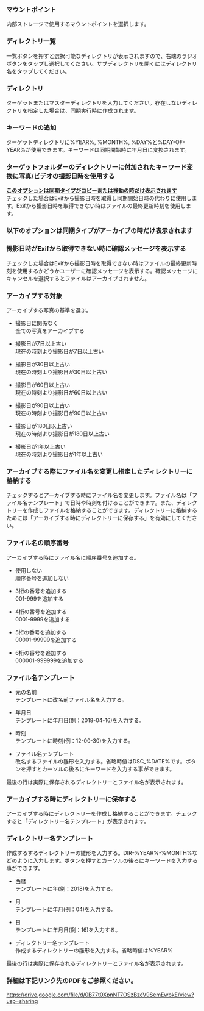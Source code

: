 ### マウントポイント  
内部ストレージで使用するマウントポイントを選択します。 

### ディレクトリ一覧  
一覧ボタンを押すと選択可能なディレクトリが表示されますので、右端のラジオボタンをタップし選択してください。サブディレクトリを開くにはディレクトリ名をタップしてください。 

### ディレクトリ  
ターゲットまたはマスターディレクトリを入力してください。存在しないディレクトリを指定した場合は、同期実行時に作成されます。 

### キーワードの追加  
ターゲットディレクトリに%YEAR%, %MONTH%, %DAY%と%DAY-OF-YEAR%が使用できます。キーワードは同期開始時に年月日に変換されます。

### ターゲットフォルダーのディレクトリーに付加されたキーワード変換に写真/ビデオの撮影日時を使用する  
**<u>このオプションは同期タイプがコピーまたは移動の時だけ表示されます</u>**  
チェックした場合はExifから撮影日時を取得し同期開始日時の代わりに使用します。Exifから撮影日時を取得できない時はファイルの最終更新時刻を使用します。 

### 以下のオプションは同期タイプがアーカイブの時だけ表示されます  
### 撮影日時がExifから取得できない時に確認メッセージを表示する  
チェックした場合はExifから撮影日時を取得できない時はファイルの最終更新時刻を使用するかどうかユーザーに確認メッセージを表示する。確認メッセージにキャンセルを選択するとファイルはアーカイブされません。 

### アーカイブする対象  
アーカイブする写真の基準を選ぶ。  
- 撮影日に関係なく  
  全ての写真をアーカイブする

- 撮影日が7日以上古い  
  現在の時刻より撮影日が7日以上古い

- 撮影日が30日以上古い  
  現在の時刻より撮影日が30日以上古い

- 撮影日が60日以上古い  
  現在の時刻より撮影日が60日以上古い

- 撮影日が90日以上古い  
  現在の時刻より撮影日が90日以上古い

- 撮影日が180日以上古い  
  現在の時刻より撮影日が180日以上古い

- 撮影日が1年以上古い  
  現在の時刻より撮影日が1年以上古い 

### アーカイブする際にファイル名を変更し指定したディレクトリーに格納する  
チェックするとアーカイブする時にファイル名を変更します。ファイル名は「ファイル名テンプレート」で日時や時刻を付けることができます。また、ディレクトリーを作成しファイルを格納することができます。ディレクトリーに格納するためには「アーカイブする時にディレクトリーに保存する」を有効にしてください。 

### ファイル名の順序番号  
アーカイブする時にファイル名に順序番号を追加する。  
- 使用しない  
  順序番号を追加しない

- 3桁の番号を追加する  
  001-999を追加する

- 4桁の番号を追加する  
  0001-9999を追加する

- 5桁の番号を追加する  
  00001-99999を追加する

- 6桁の番号を追加する  
  000001-999999を追加する 

### ファイル名テンプレート  
- 元の名前  
  テンプレートに改名前ファイル名を入力する。

- 年月日  
  テンプレートに年月日(例：2018-04-16)を入力する。

- 時刻  
  テンプレートに時刻(例：12-00-30)を入力する。

- ファイル名テンプレート  
  改名するファイルの雛形を入力する。省略時値はDSC_%DATE%です。ボタンを押すとカーソルの後ろにキーワードを入力する事ができます。

最後の行は実際に保存されるディレクトリーとファイル名が表示されます。

### アーカイブする時にディレクトリーに保存する  
アーカイブする時にディレクトリーを作成し格納することができます。チェックすると「ディレクトリー名テンプレート」が表示されます。 

### ディレクトリー名テンプレート  
作成するするディレクトリーの雛形を入力する。DIR-%YEAR%-%MONTH%などのように入力します。ボタンを押すとカーソルの後ろにキーワードを入力する事ができます。  
- 西暦   
  テンプレートに年(例：2018)を入力する。

- 月  
  テンプレートに年月(例：04)を入力する。

- 日  
  テンプレートに年月日(例：16)を入力する。

- ディレクトリー名テンプレート  
  作成するディレクトリーの雛形を入力する。省略時値は%YEAR%

最後の行は実際に保存されるディレクトリーとファイル名が表示されます。 

### 詳細は下記リンク先のPDFをご参照ください。  
https://drive.google.com/file/d/0B77t0XpnNT7OSzBzcV9SemEwbkE/view?usp=sharing

 